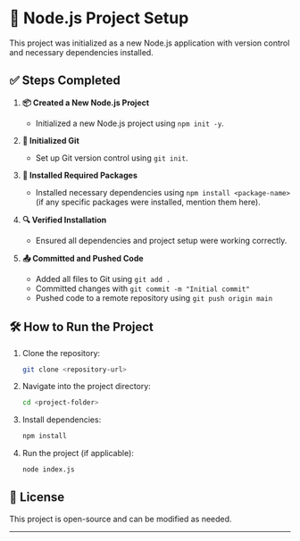 # 🚀 Node.js Project Setup

This project was initialized as a new Node.js application with version control and necessary dependencies installed.

## ✅ Steps Completed

1. **📦 Created a New Node.js Project**  
   - Initialized a new Node.js project using `npm init -y`.

2. **🔗 Initialized Git**  
   - Set up Git version control using `git init`.

3. **📌 Installed Required Packages**  
   - Installed necessary dependencies using `npm install <package-name>` (if any specific packages were installed, mention them here).

4. **🔍 Verified Installation**  
   - Ensured all dependencies and project setup were working correctly.

5. **📤 Committed and Pushed Code**  
   - Added all files to Git using `git add .`
   - Committed changes with `git commit -m "Initial commit"`
   - Pushed code to a remote repository using `git push origin main`

## 🛠 How to Run the Project

1. Clone the repository:
   ```sh
   git clone <repository-url>
   ```
2. Navigate into the project directory:
   ```sh
   cd <project-folder>
   ```
3. Install dependencies:
   ```sh
   npm install
   ```
4. Run the project (if applicable):
   ```sh
   node index.js
   ```

## 📜 License
This project is open-source and can be modified as needed.

---
